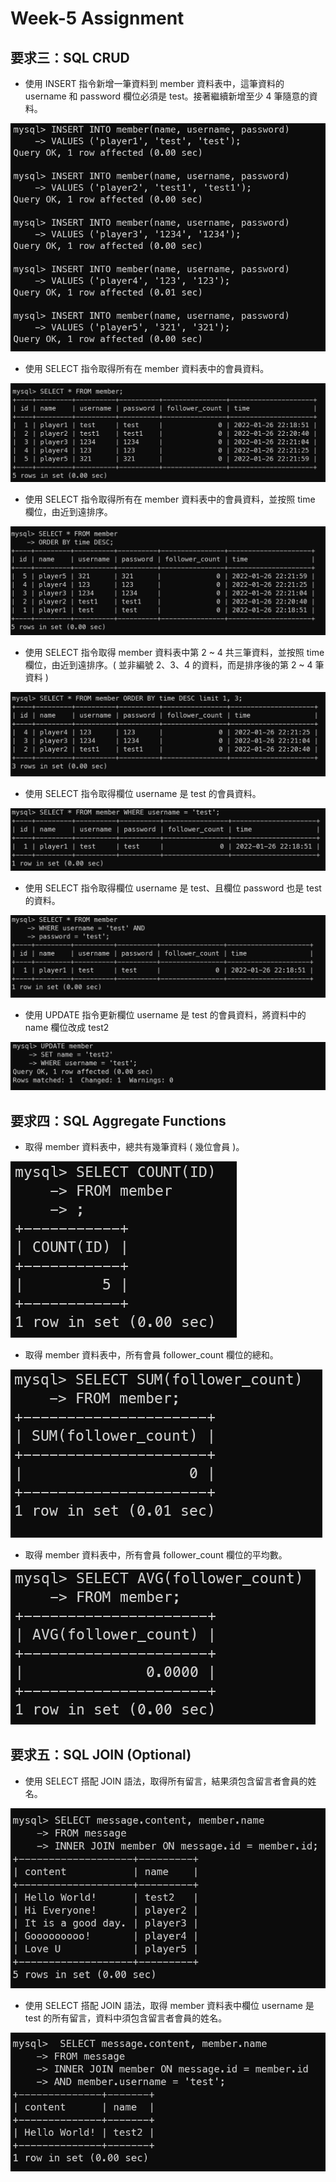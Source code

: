 # Week-5 Assignment

## 要求三：SQL CRUD

- 使用 INSERT 指令新增一筆資料到 member 資料表中，這筆資料的 username 和 password 欄位必須是 test。接著繼續新增至少 4 筆隨意的資料。

![](/week-5/images/insert.png)

- 使用 SELECT 指令取得所有在 member 資料表中的會員資料。

![](/week-5/images/selectall.png)

- 使用 SELECT 指令取得所有在 member 資料表中的會員資料，並按照 time 欄位，由近到遠排序。

![](/week-5/images/selectorder.png)

- 使用 SELECT 指令取得 member 資料表中第 2 ~ 4 共三筆資料，並按照 time 欄位，由近到遠排序。( 並非編號 2、3、4 的資料，而是排序後的第 2 ~ 4 筆資料 )

![](/week-5/images/orderlimit.png)

- 使用 SELECT 指令取得欄位 username 是 test 的會員資料。

![](/week-5/images/where.png)

- 使用 SELECT 指令取得欄位 username 是 test、且欄位 password 也是 test 的資料。

![](/week-5/images/whereand.png)

- 使用 UPDATE 指令更新欄位 username 是 test 的會員資料，將資料中的 name 欄位改成 test2

![](/week-5/images/update.png)

## 要求四：SQL Aggregate Functions

- 取得 member 資料表中，總共有幾筆資料 ( 幾位會員 )。

![](/week-5/images/count.png)

- 取得 member 資料表中，所有會員 follower_count 欄位的總和。

![](/week-5/images/sum.png)

- 取得 member 資料表中，所有會員 follower_count 欄位的平均數。

![](/week-5/images/avg.png)

## 要求五：SQL JOIN (Optional)

- 使用 SELECT 搭配 JOIN 語法，取得所有留言，結果須包含留言者會員的姓名。

![](/week-5/images/join.png)

- 使用 SELECT 搭配 JOIN 語法，取得 member 資料表中欄位 username 是 test 的所有留言，資料中須包含留言者會員的姓名。

![](/week-5/images/joinand.png)
